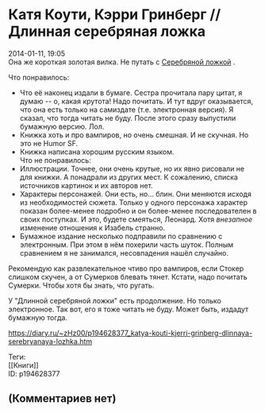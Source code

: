 Катя Коути, Кэрри Гринберг // Длинная серебряная ложка
======================================================

  
2014-01-11, 19:05  
 Она же короткая золотая вилка. Не путать с  [Серебряной ложкой](Gin%20no%20Saji%20TV-1%2001-11%20END)  .   
   
 Что понравилось:   
 - Что её наконец издали в бумаге. Сестра прочитала пару цитат, я думаю -- о, какая крутота! Надо почитать. И тут вдруг оказывается, что она есть только на самиздате (т.е. электронная версия). Я сказал, что тогда читать не буду. После этого сразу выпустили бумажную версию. Лол.   
 - Книжка хоть и про вампиров, но очень смешная. И не скучная. Но это не Humor SF.   
 - Книжка написана хорошим русским языком.   
 Что не понравилось:   
 - Иллюстрации. Точнее, они очень крутые, но их явно рисовали не для книжки. А понадрали из других мест. К сожалению, списка источников картинок и их авторов нет.   
 - Характеры персонажей. Они есть, но... блин. Они меняются исходя из необходимостей сюжета. Только у одного персонажа характер показан более-менее подробно и он более-менее последователен в своих поступках. И это, будете смеяться, Леонард. Хотя  *внезапное*  изменение отношения к Изабель странно.   
 - Бумажное издание несколько подправили по сравнению с электронным. При этом в нём похерили часть шуток. Полным сравнением я не занимался, несовпадения нашёл случайно.   
   
 Рекомендую как развлекательное чтиво про вампиров, если Стокер слишком скучен, а от Сумерков блевать тянет. Кстати, надо почитать Сумерки. Чтобы хотя бы знать, что ругать.   
   
 У "Длинной серебряной ложки" есть продолжение. Но только электронное. Так вот, его я тоже читать не буду. Может быть, издадут бумажную тогда.   
  
<https://diary.ru/~zHz00/p194628377_katya-kouti-kjerri-grinberg-dlinnaya-serebryanaya-lozhka.htm>  
  
Теги:  
[[Книги]]  
ID: p194628377  


(Комментариев нет)
------------------